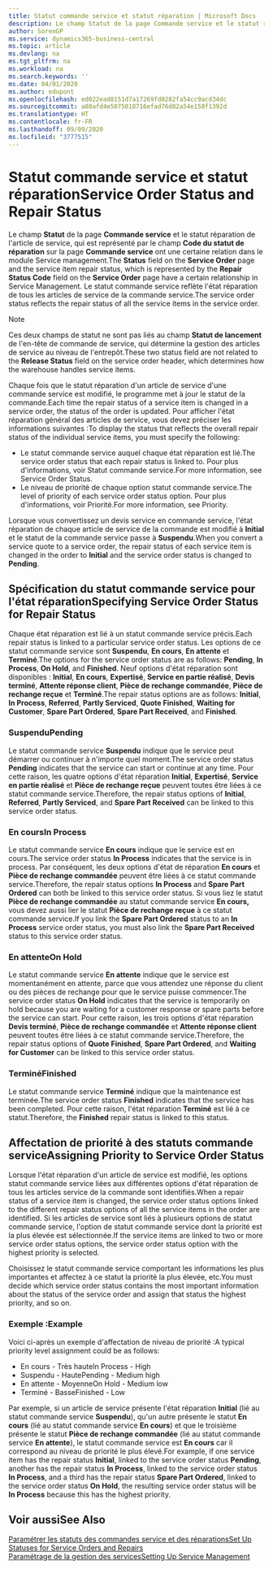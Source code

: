 ```yaml
---
title: Statut commande service et statut réparation | Microsoft Docs
description: Le champ Statut de la page Commande service et le statut réparation de l'article de service, qui est représenté par le champ Code du statut de réparation sur la page Commande service ont une certaine relation dans le module Service management. Le statut commande service reflète l'état réparation de tous les articles de service de la commande service.
author: SorenGP
ms.service: dynamics365-business-central
ms.topic: article
ms.devlang: na
ms.tgt_pltfrm: na
ms.workload: na
ms.search.keywords: ''
ms.date: 04/01/2020
ms.author: edupont
ms.openlocfilehash: ed022ead8151d7a17269fd0282fa54cc9acd34dc
ms.sourcegitcommit: a80afd4e5075018716efad76d82a54e158f1392d
ms.translationtype: HT
ms.contentlocale: fr-FR
ms.lasthandoff: 09/09/2020
ms.locfileid: "3777515"
---
```

# <a name="service-order-status-and-repair-status"></a><span data-ttu-id="c9985-104">Statut commande service et statut réparation</span><span class="sxs-lookup"><span data-stu-id="c9985-104">Service Order Status and Repair Status</span></span>
<span data-ttu-id="c9985-105">Le champ **Statut** de la page **Commande service** et le statut réparation de l'article de service, qui est représenté par le champ **Code du statut de réparation** sur la page **Commande service** ont une certaine relation dans le module Service management.</span><span class="sxs-lookup"><span data-stu-id="c9985-105">The **Status** field on the **Service Order** page and the service item repair status, which is represented by the **Repair Status Code** field on the **Service Order** page have a certain relationship in Service Management.</span></span> <span data-ttu-id="c9985-106">Le statut commande service reflète l'état réparation de tous les articles de service de la commande service.</span><span class="sxs-lookup"><span data-stu-id="c9985-106">The service order status reflects the repair status of all the service items in the service order.</span></span>  

> [!NOTE]  
>  <span data-ttu-id="c9985-107">Ces deux champs de statut ne sont pas liés au champ **Statut de lancement** de l'en\-tête de commande de service, qui détermine la gestion des articles de service au niveau de l'entrepôt.</span><span class="sxs-lookup"><span data-stu-id="c9985-107">These two status field are not related to the **Release Status** field on the service order header, which determines how the warehouse handles service items.</span></span>  

 <span data-ttu-id="c9985-108">Chaque fois que le statut réparation d'un article de service d'une commande service est modifié, le programme met à jour le statut de la commande.</span><span class="sxs-lookup"><span data-stu-id="c9985-108">Each time the repair status of a service item is changed in a service order, the status of the order is updated.</span></span> <span data-ttu-id="c9985-109">Pour afficher l'état réparation général des articles de service, vous devez préciser les informations suivantes :</span><span class="sxs-lookup"><span data-stu-id="c9985-109">To display the status that reflects the overall repair status of the individual service items, you must specify the following:</span></span>  

* <span data-ttu-id="c9985-110">Le statut commande service auquel chaque état réparation est lié.</span><span class="sxs-lookup"><span data-stu-id="c9985-110">The service order status that each repair status is linked to.</span></span> <span data-ttu-id="c9985-111">Pour plus d'informations, voir Statut commande service.</span><span class="sxs-lookup"><span data-stu-id="c9985-111">For more information, see Service Order Status.</span></span>  
* <span data-ttu-id="c9985-112">Le niveau de priorité de chaque option statut commande service.</span><span class="sxs-lookup"><span data-stu-id="c9985-112">The level of priority of each service order status option.</span></span> <span data-ttu-id="c9985-113">Pour plus d'informations, voir Priorité.</span><span class="sxs-lookup"><span data-stu-id="c9985-113">For more information, see Priority.</span></span>  

 <span data-ttu-id="c9985-114">Lorsque vous convertissez un devis service en commande service, l'état réparation de chaque article de service de la commande est modifié à **Initial** et le statut de la commande service passe à **Suspendu**.</span><span class="sxs-lookup"><span data-stu-id="c9985-114">When you convert a service quote to a service order, the repair status of each service item is changed in the order to **Initial** and the service order status is changed to **Pending**.</span></span>  

## <a name="specifying-service-order-status-for-repair-status"></a><span data-ttu-id="c9985-115">Spécification du statut commande service pour l'état réparation</span><span class="sxs-lookup"><span data-stu-id="c9985-115">Specifying Service Order Status for Repair Status</span></span>  
<span data-ttu-id="c9985-116">Chaque état réparation est lié à un statut commande service précis.</span><span class="sxs-lookup"><span data-stu-id="c9985-116">Each repair status is linked to a particular service order status.</span></span> <span data-ttu-id="c9985-117">Les options de ce statut commande service sont **Suspendu**, **En cours**, **En attente** et **Terminé**.</span><span class="sxs-lookup"><span data-stu-id="c9985-117">The options for the service order status are as follows: **Pending**, **In Process**, **On Hold**, and **Finished**.</span></span> <span data-ttu-id="c9985-118">Neuf options d'état réparation sont disponibles : **Initial**, **En cours**, **Expertisé**, **Service en partie réalisé**, **Devis terminé**, **Attente réponse client**, **Pièce de rechange commandée**, **Pièce de rechange reçue** et **Terminé**.</span><span class="sxs-lookup"><span data-stu-id="c9985-118">The repair status options are as follows: **Initial**, **In Process**, **Referred**, **Partly Serviced**, **Quote Finished**, **Waiting for Customer**, **Spare Part Ordered**, **Spare Part Received**, and **Finished**.</span></span>  

### <a name="pending"></a><span data-ttu-id="c9985-119">Suspendu</span><span class="sxs-lookup"><span data-stu-id="c9985-119">Pending</span></span>  
<span data-ttu-id="c9985-120">Le statut commande service **Suspendu** indique que le service peut démarrer ou continuer à n'importe quel moment.</span><span class="sxs-lookup"><span data-stu-id="c9985-120">The service order status **Pending** indicates that the service can start or continue at any time.</span></span> <span data-ttu-id="c9985-121">Pour cette raison, les quatre options d'état réparation **Initial**, **Expertisé**, **Service en partie réalisé** et **Pièce de rechange reçue** peuvent toutes être liées à ce statut commande service.</span><span class="sxs-lookup"><span data-stu-id="c9985-121">Therefore, the repair status options of **Initial**, **Referred**, **Partly Serviced**, and **Spare Part Received** can be linked to this service order status.</span></span>  

### <a name="in-process"></a><span data-ttu-id="c9985-122">En cours</span><span class="sxs-lookup"><span data-stu-id="c9985-122">In Process</span></span>  
<span data-ttu-id="c9985-123">Le statut commande service **En cours** indique que le service est en cours.</span><span class="sxs-lookup"><span data-stu-id="c9985-123">The service order status **In Process** indicates that the service is in process.</span></span> <span data-ttu-id="c9985-124">Par conséquent, les deux options d'état de réparation **En cours** et **Pièce de rechange commandée** peuvent être liées à ce statut commande service.</span><span class="sxs-lookup"><span data-stu-id="c9985-124">Therefore, the repair status options **In Process** and **Spare Part Ordered** can both be linked to this service order status.</span></span> <span data-ttu-id="c9985-125">Si vous liez le statut **Pièce de rechange commandée** au statut commande service **En cours,** vous devez aussi lier le statut **Pièce de rechange reçue** à ce statut commande service.</span><span class="sxs-lookup"><span data-stu-id="c9985-125">If you link the **Spare Part Ordered** status to an **In Process** service order status, you must also link the **Spare Part Received** status to this service order status.</span></span>  

### <a name="on-hold"></a><span data-ttu-id="c9985-126">En attente</span><span class="sxs-lookup"><span data-stu-id="c9985-126">On Hold</span></span>  
<span data-ttu-id="c9985-127">Le statut commande service **En attente** indique que le service est momentanément en attente, parce que vous attendez une réponse du client ou des pièces de rechange pour que le service puisse commencer.</span><span class="sxs-lookup"><span data-stu-id="c9985-127">The service order status **On Hold** indicates that the service is temporarily on hold because you are waiting for a customer response or spare parts before the service can start.</span></span> <span data-ttu-id="c9985-128">Pour cette raison, les trois options d'état réparation **Devis terminé**, **Pièce de rechange commandée** et **Attente réponse client** peuvent toutes être liées à ce statut commande service.</span><span class="sxs-lookup"><span data-stu-id="c9985-128">Therefore, the repair status options of **Quote Finished**, **Spare Part Ordered**, and **Waiting for Customer** can be linked to this service order status.</span></span>  

### <a name="finished"></a><span data-ttu-id="c9985-129">Terminé</span><span class="sxs-lookup"><span data-stu-id="c9985-129">Finished</span></span>  
<span data-ttu-id="c9985-130">Le statut commande service **Terminé** indique que la maintenance est terminée.</span><span class="sxs-lookup"><span data-stu-id="c9985-130">The service order status **Finished** indicates that the service has been completed.</span></span> <span data-ttu-id="c9985-131">Pour cette raison, l'état réparation **Terminé** est lié à ce statut.</span><span class="sxs-lookup"><span data-stu-id="c9985-131">Therefore, the **Finished** repair status is linked to this status.</span></span>  

## <a name="assigning-priority-to-service-order-status"></a><span data-ttu-id="c9985-132">Affectation de priorité à des statuts commande service</span><span class="sxs-lookup"><span data-stu-id="c9985-132">Assigning Priority to Service Order Status</span></span>  
<span data-ttu-id="c9985-133">Lorsque l'état réparation d'un article de service est modifié, les options statut commande service liées aux différentes options d'état réparation de tous les articles service de la commande sont identifiés.</span><span class="sxs-lookup"><span data-stu-id="c9985-133">When a repair status of a service item is changed, the service order status options linked to the different repair status options of all the service items in the order are identified.</span></span> <span data-ttu-id="c9985-134">Si les articles de service sont liés à plusieurs options de statut commande service, l'option de statut commande service dont la priorité est la plus élevée est sélectionnée.</span><span class="sxs-lookup"><span data-stu-id="c9985-134">If the service items are linked to two or more service order status options, the service order status option with the highest priority is selected.</span></span>  

<span data-ttu-id="c9985-135">Choisissez le statut commande service comportant les informations les plus importantes et affectez à ce statut la priorité la plus élevée, etc.</span><span class="sxs-lookup"><span data-stu-id="c9985-135">You must decide which service order status contains the most important information about the status of the service order and assign that status the highest priority, and so on.</span></span>  

### <a name="example"></a><span data-ttu-id="c9985-136">Exemple :</span><span class="sxs-lookup"><span data-stu-id="c9985-136">Example</span></span>  
<span data-ttu-id="c9985-137">Voici ci-après un exemple d'affectation de niveau de priorité :</span><span class="sxs-lookup"><span data-stu-id="c9985-137">A typical priority level assignment could be as follows:</span></span>  

* <span data-ttu-id="c9985-138">En cours - Très haute</span><span class="sxs-lookup"><span data-stu-id="c9985-138">In Process - High</span></span>  
* <span data-ttu-id="c9985-139">Suspendu - Haute</span><span class="sxs-lookup"><span data-stu-id="c9985-139">Pending - Medium high</span></span>  
* <span data-ttu-id="c9985-140">En attente - Moyenne</span><span class="sxs-lookup"><span data-stu-id="c9985-140">On Hold - Medium low</span></span>  
* <span data-ttu-id="c9985-141">Terminé - Basse</span><span class="sxs-lookup"><span data-stu-id="c9985-141">Finished - Low</span></span>  

<span data-ttu-id="c9985-142">Par exemple, si un article de service présente l'état réparation **Initial** (lié au statut commande service **Suspendu**), qu'un autre présente le statut **En cours** (lié au statut commande service **En cours**) et que le troisième présente le statut **Pièce de rechange commandée** (lié au statut commande service **En attente**), le statut commande service est **En cours** car il correspond au niveau de priorité le plus élevé.</span><span class="sxs-lookup"><span data-stu-id="c9985-142">For example, if one service item has the repair status **Initial**, linked to the service order status **Pending**, another has the repair status **In Process**, linked to the service order status **In Process**, and a third has the repair status **Spare Part Ordered**, linked to the service order status **On Hold**, the resulting service order status will be **In Process** because this has the highest priority.</span></span>  

## <a name="see-also"></a><span data-ttu-id="c9985-143">Voir aussi</span><span class="sxs-lookup"><span data-stu-id="c9985-143">See Also</span></span>  
[<span data-ttu-id="c9985-144">Paramétrer les statuts des commandes service et des réparations</span><span class="sxs-lookup"><span data-stu-id="c9985-144">Set Up Statuses for Service Orders and Repairs</span></span>](service-order-repair-status.md)  
[<span data-ttu-id="c9985-145">Paramétrage de la gestion des services</span><span class="sxs-lookup"><span data-stu-id="c9985-145">Setting Up Service Management</span></span>](service-setup-service.md)  
